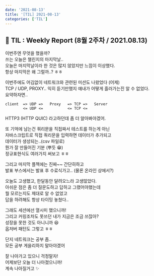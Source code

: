 ```yaml
---
date: '2021-08-13'
title: '[TIL] 2021-08-13'
categories: ['TIL']
---
```


## 🚀 TIL : Weekly Report (8월 2주차 / 2021.08.13)

이번주엔 무엇을 했을까?  
쓰는 오늘은 챌린지의 마지막날..  
오늘은 마지막날이라 한 것은 많지 않았지만 느낌이 이상했다.  
항상 마지막은 왜 그럴까..? ㅎㅎ

이번주에도 어김없이 네트워크와 관련된 미션도 나왔었다 (어제)  
TCP / UDP, PROXY.. 익히 듣기만했지 얘내가 어떻게 흘러가는진 알 수 없었다.  
요약하자면..  
```
client  => UDP =>   Proxy   => TCP =>   Server
        <= UDP <=           <= TCP <=
```

HTTP3 (HTTP QUIC) 라고하던데 좀 더 알아봐야겠어.  

또 기억에 남는건 쿼리문을 직접짜서 테스트를 하는게 아닌  
자바스크립트로 직접 쿼리문을 입력하면 데이터가 추가되고  
데이터가 생성되는..(csv 파일로)  
뭔가 잘 만들어진 기분 (뿌듯 😁)  
정규표현식도 여러가지 써보고 ㅎㅎ

그리고 마지막 플젝에는 진짜~~ 간단히하고  
발표 부스에서는 발표 후 수료식가고.. (물론 온라인 상에서?)  

오늘도 고생했고, 한달동안 달려오느라 고생많았다.  
아쉬운 점은 좀 더 질문도하고 답하고 그랬어야했는데  
뭘 모르는지도 제대로 알 수 없었고  
답을 하려해도 항상 타이밍 놓쳤다..  

그래도 세션에선 열시미 했으니까!  
그리고 커링조차도 못쓰던 내가 지금은 조금 쓰잖아?  
성장을 못한 것도 아니니까 😆  
옵저버 패턴도 그렇고 ㅎㅎ

단지 네트워크는 공부 좀..  
모든 공부 게을리하지 말아야겠어  

잘 나아가고 있으니 걱정말자!  
어제보단 오늘 더 나아졌으니까!  
계속 나아질거고 ✨